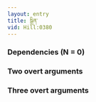 ```yaml
---
layout: entry
title: སྒྲིན་
vid: Hill:0380
---
```

### Dependencies (N = 0)


### Two overt arguments


### Three overt arguments
